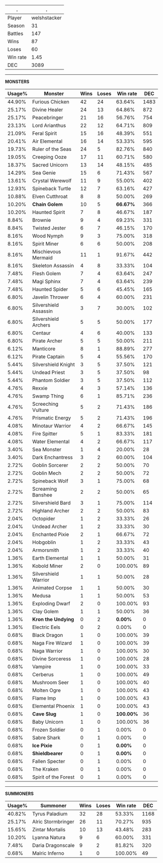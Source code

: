.|.
|-|-
Player|welshstacker
Season|31
Battles|147
Wins|87
Loses|60
Win rate|1.45
DEC|3089

---
**MONSTERS**

Usage%|Monster|Wins|Loses|Win rate|DEC|
-|-|-|-|-|-|
44.90%|Furious Chicken|42|24|63.64%|1483|
25.17%|Divine Healer|24|13|64.86%|872|
25.17%|Peacebringer|21|16|56.76%|754|
23.13%|Lord Arianthus|22|12|64.71%|809|
21.09%|Feral Spirit|15|16|48.39%|551|
20.41%|Air Elemental|16|14|53.33%|595|
19.73%|Ruler of the Seas|24|5|82.76%|840|
19.05%|Creeping Ooze|17|11|60.71%|580|
18.37%|Sacred Unicorn|13|14|48.15%|485|
14.29%|Sea Genie|15|6|71.43%|567|
13.61%|Crystal Werewolf|11|9|55.00%|402|
12.93%|Spineback Turtle|12|7|63.16%|427|
10.88%|Elven Cutthroat|8|8|50.00%|269|
10.20%|**Chain Golem**|10|5|**66.67%**|366|
10.20%|Haunted Spirit|7|8|46.67%|187|
8.84%|Brownie|9|4|69.23%|331|
8.84%|Twisted Jester|6|7|46.15%|170|
8.16%|Wood Nymph|9|3|75.00%|318|
8.16%|Spirit Miner|6|6|50.00%|208|
8.16%|Mischievous Mermaid|11|1|91.67%|442|
8.16%|Skeleton Assassin|4|8|33.33%|104|
7.48%|Flesh Golem|7|4|63.64%|247|
7.48%|Magi Sphinx|7|4|63.64%|239|
7.48%|Haunted Spider|5|6|45.45%|165|
6.80%|Javelin Thrower|6|4|60.00%|231|
6.80%|Silvershield Assassin|3|7|30.00%|102|
6.80%|Silvershield Archers|5|5|50.00%|177|
6.80%|Centaur|4|6|40.00%|133|
6.80%|Pirate Archer|5|5|50.00%|211|
6.12%|Manticore|8|1|88.89%|277|
6.12%|Pirate Captain|5|4|55.56%|170|
5.44%|Silvershield Knight|3|5|37.50%|121|
5.44%|Undead Priest|3|5|37.50%|98|
5.44%|Phantom Soldier|3|5|37.50%|112|
4.76%|Rexxie|4|3|57.14%|136|
4.76%|Swamp Thing|6|1|85.71%|236|
4.76%|Screeching Vulture|5|2|71.43%|186|
4.76%|Prismatic Energy|5|2|71.43%|196|
4.08%|Minotaur Warrior|4|2|66.67%|145|
4.08%|Fire Spitter|5|1|83.33%|181|
4.08%|Water Elemental|4|2|66.67%|117|
3.40%|Sea Monster|1|4|20.00%|28|
3.40%|Dark Enchantress|3|2|60.00%|104|
2.72%|Goblin Sorcerer|2|2|50.00%|70|
2.72%|Goblin Mech|2|2|50.00%|72|
2.72%|Spineback Wolf|3|1|75.00%|68|
2.72%|Screaming Banshee|2|2|50.00%|65|
2.72%|Silvershield Bard|3|1|75.00%|114|
2.72%|Highland Archer|2|2|50.00%|83|
2.04%|Octopider|1|2|33.33%|26|
2.04%|Undead Archer|1|2|33.33%|30|
2.04%|Enchanted Pixie|2|1|66.67%|72|
2.04%|Hobgoblin|1|2|33.33%|43|
2.04%|Armorsmith|1|2|33.33%|40|
1.36%|Earth Elemental|1|1|50.00%|31|
1.36%|Kobold Miner|2|0|100.00%|89|
1.36%|Silvershield Warrior|1|1|50.00%|28|
1.36%|Animated Corpse|1|1|50.00%|30|
1.36%|Medusa|1|1|50.00%|53|
1.36%|Exploding Dwarf|2|0|100.00%|93|
1.36%|Clay Golem|1|1|50.00%|36|
1.36%|**Kron the Undying**|0|2|**0.00%**|0|
1.36%|Electric Eels|0|2|0.00%|0|
0.68%|Black Dragon|1|0|100.00%|39|
0.68%|Naga Fire Wizard|1|0|100.00%|39|
0.68%|Naga Warrior|1|0|100.00%|30|
0.68%|Divine Sorceress|1|0|100.00%|28|
0.68%|Vampire|1|0|100.00%|33|
0.68%|Cerberus|1|0|100.00%|49|
0.68%|Mushroom Seer|1|0|100.00%|40|
0.68%|Molten Ogre|1|0|100.00%|43|
0.68%|Flame Imp|1|0|100.00%|43|
0.68%|Elemental Phoenix|1|0|100.00%|43|
0.68%|**Cave Slug**|1|0|**100.00%**|36|
0.68%|Baby Unicorn|1|0|100.00%|36|
0.68%|Frozen Soldier|0|1|0.00%|0|
0.68%|Sabre Shark|0|1|0.00%|0|
0.68%|**Ice Pixie**|0|1|**0.00%**|0|
0.68%|**Shieldbearer**|0|1|**0.00%**|0|
0.68%|Fallen Specter|0|1|0.00%|0|
0.68%|The Kraken|0|1|0.00%|0|
0.68%|Spirit of the Forest|0|1|0.00%|0|

---
**SUMMONERS**

Usage%|Summoner|Wins|Loses|Win rate|DEC|
-|-|-|-|-|-|
40.82%|Tyrus Paladium|32|28|53.33%|1168|
25.17%|Alric Stormbringer|26|11|70.27%|935|
15.65%|Zintar Mortalis|10|13|43.48%|283|
10.20%|Lyanna Natura|9|6|60.00%|331|
7.48%|Daria Dragonscale|9|2|81.82%|320|
0.68%|Malric Inferno|1|0|100.00%|49|
